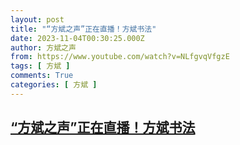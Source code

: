 ```yaml
---
layout: post
title: "“方斌之声”正在直播！方斌书法"
date: 2023-11-04T00:30:25.000Z
author: 方斌之声
from: https://www.youtube.com/watch?v=NLfgvqVfgzE
tags: [ 方斌 ]
comments: True
categories: [ 方斌 ]
---
```

<!--1699057825000-->
[“方斌之声”正在直播！方斌书法](https://www.youtube.com/watch?v=NLfgvqVfgzE)
------

<div>

</div>
